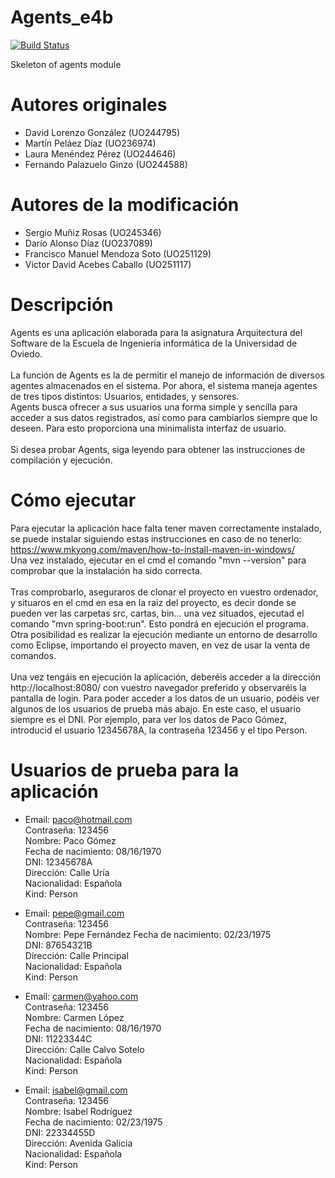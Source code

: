 

# Agents_e4b

[![Build Status](https://travis-ci.org/Arquisoft/Agents_e4b.svg?branch=master)](https://travis-ci.org/Arquisoft/Agents_e4b)


Skeleton of agents module

# Autores originales

- David Lorenzo González (UO244795)
- Martín Peláez Díaz (UO236974)
- Laura Menéndez Pérez (UO244646)
- Fernando Palazuelo Ginzo (UO244588)

# Autores de la modificación
- Sergio Muñiz Rosas (UO245346)
- Darío Alonso Díaz (UO237089)
- Francisco Manuel Mendoza Soto (UO251129)
- Victor David Acebes Caballo (UO251117)

# Descripción

Agents es una aplicación elaborada para la asignatura Arquitectura del Software de la Escuela de Ingeniería informática de la Universidad de Oviedo.
<br><br>
La función de Agents es la de permitir el manejo de información de diversos agentes almacenados en el sistema. Por ahora, el sistema maneja agentes de tres tipos distintos: Usuarios, entidades, y sensores.<br>
Agents busca ofrecer a sus usuarios una forma simple y sencilla para acceder a sus datos registrados, así como para cambiarlos siempre que lo deseen. Para esto proporciona una minimalista interfaz de usuario.
<br><br>
Si desea probar Agents, siga leyendo para obtener las instrucciones de compilación y ejecución.

# Cómo ejecutar
Para ejecutar la aplicación hace falta tener maven correctamente instalado, se puede instalar siguiendo estas instrucciones en caso de no tenerlo: https://www.mkyong.com/maven/how-to-install-maven-in-windows/ <br> 
Una vez instalado, ejecutar en el cmd el comando "mvn --version" para comprobar que la instalación ha sido correcta.
<br><br>
Tras comprobarlo, aseguraros de clonar el proyecto en vuestro ordenador, y situaros en el cmd en esa en la raiz del proyecto, es decir donde se pueden ver las carpetas src, cartas, bin... una vez situados, ejecutad el comando "mvn spring-boot:run". Esto pondrá en ejecución el programa.<br>
Otra posibilidad es realizar la ejecución mediante un entorno de desarrollo como Eclipse, importando el proyecto maven, en vez de usar la venta de comandos.
<br><br>
Una vez tengáis en ejecución la aplicación, deberéis acceder a la dirección http://localhost:8080/ con vuestro navegador preferido y observaréis la pantalla de login. Para poder acceder a los datos de un usuario, podéis ver algunos de los usuarios de prueba más abajo. En este caso, el usuario siempre es el DNI. Por ejemplo, para ver los datos de Paco Gómez, introducid el usuario 12345678A, la contraseña 123456 y el tipo Person.

# Usuarios de prueba para la aplicación

- Email: paco@hotmail.com <br>
  Contraseña: 123456 <br>
  Nombre: Paco Gómez <br>
  Fecha de nacimiento: 08/16/1970 <br>
  DNI: 12345678A <br>
  Dirección: Calle Uría <br>
  Nacionalidad: Española <br>
  Kind: Person  <br>

- Email: pepe@gmail.com <br>
 Contraseña: 123456 <br>
 Nombre: Pepe Fernández
 Fecha de nacimiento: 02/23/1975 <br>
 DNI: 87654321B <br>
 Dirección: Calle Principal <br>
 Nacionalidad: Española <br>
 Kind: Person  <br>

- Email: carmen@yahoo.com <br>
 Contraseña: 123456 <br>
 Nombre: Carmen López <br>
 Fecha de nacimiento: 08/16/1970 <br>
 DNI: 11223344C <br>
 Dirección: Calle Calvo Sotelo <br>
 Nacionalidad: Española <br>
 Kind: Person  <br>

- Email: isabel@gmail.com <br>
 Contraseña: 123456 <br>
 Nombre: Isabel Rodríguez <br>
 Fecha de nacimiento: 02/23/1975 <br>
 DNI: 22334455D <br>
 Dirección: Avenida Galicia <br>
 Nacionalidad: Española <br>
 Kind: Person  <br>


